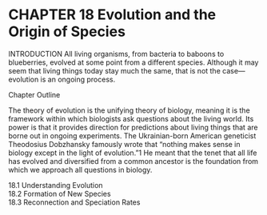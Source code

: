 # CHAPTER 18 Evolution and the Origin of Species

INTRODUCTION All living organisms, from bacteria to baboons to blueberries, evolved at some point from a different species. Although it may seem that living things today stay much the same, that is not the case—evolution is an ongoing process.

Chapter Outline

The theory of evolution is the unifying theory of biology, meaning it is the framework within which biologists ask questions about the living world. Its power is that it provides direction for predictions about living things that are borne out in ongoing experiments. The Ukrainian-born American geneticist Theodosius Dobzhansky famously wrote that “nothing makes sense in biology except in the light of evolution.”1 He meant that the tenet that all life has evolved and diversified from a common ancestor is the foundation from which we approach all questions in biology.

18.1 Understanding Evolution   
18.2 Formation of New Species   
18.3 Reconnection and Speciation Rates